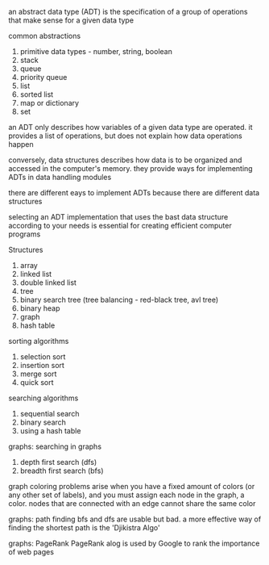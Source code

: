 an abstract data type (ADT) is the specification of a group of operations that make sense for a given data type

common abstractions
1. primitive data types - number, string, boolean
2. stack
3. queue
4. priority queue
5. list
6. sorted list
7. map or dictionary
8. set

an ADT only describes how variables of a given data type are operated. it provides a list of operations, but does not explain how data operations happen

conversely, data structures describes how data is to be organized and accessed in the computer's memory. they provide ways for implementing ADTs in data handling modules

there are different eays to implement ADTs because there are different data structures

selecting an ADT implementation that uses the bast data structure according to your needs is essential for creating efficient computer programs

Structures
1. array
2. linked list
3. double linked list
4. tree
5. binary search tree (tree balancing - red-black tree, avl tree)
6. binary heap
7. graph
8. hash table

sorting algorithms
1. selection sort
2. insertion sort
3. merge sort
4. quick sort

searching algorithms
1. sequential search
2. binary search
3. using a hash table

graphs: searching in graphs
1. depth first search (dfs)
2. breadth first search (bfs)

graph coloring problems arise when you have a fixed amount of colors (or any other set of labels), and you must assign each node in the graph, a color. nodes that are connected with an edge cannot share the same color

graphs: path finding
bfs and dfs are usable but bad. a more effective way of finding the shortest path is the 'Djikistra Algo'

graphs: PageRank
PageRank alog is used by Google to rank the importance of web pages
